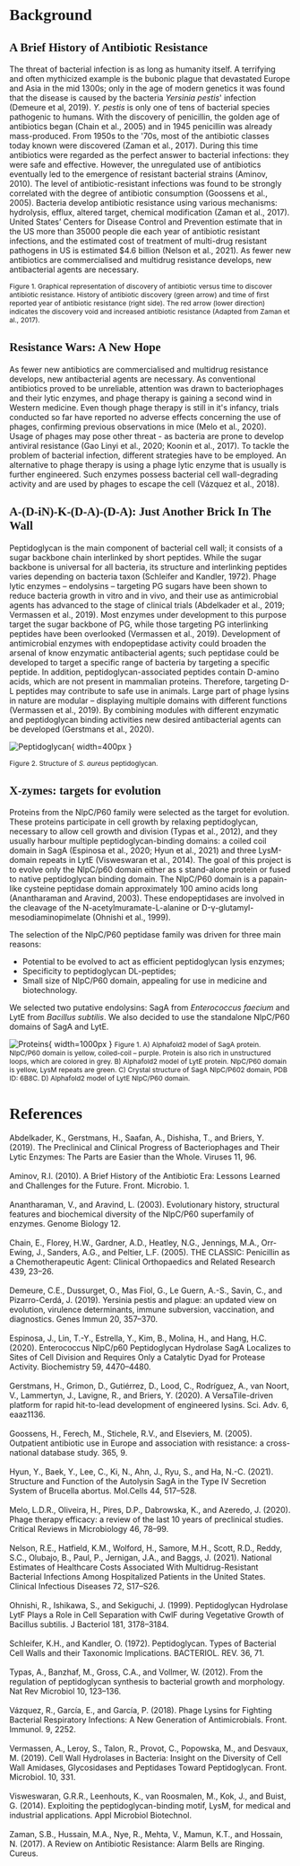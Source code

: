 # **<span style="font-family:Source Code pro">Background</span>**

## <span style="font-family:Source Code pro">A Brief History of Antibiotic Resistance</span>

The threat of bacterial infection is as long as humanity itself. A terrifying and often mythicized example is the bubonic plague that devastated Europe and Asia in the mid 1300s; only in the age of modern genetics it was found that the disease is caused by the bacteria *Yersinia pestis*' infection (Demeure et al, 2019). *Y. pestis* is only one of tens of bacterial species pathogenic to humans. With the discovery of penicillin, the golden age of antibiotics began (Chain et al., 2005) and in 1945 penicillin was already mass-produced. From 1950s to the '70s, most of the antibiotic classes today known were discovered (Zaman et al., 2017). During this time antibiotics were regarded as the perfect answer to bacterial infections: they were safe and effective.
However, the unregulated use of antibiotics eventually led to the emergence of resistant bacterial strains (Aminov, 2010). The level of antibiotic-resistant infections was found to be strongly correlated with the degree of antibiotic consumption (Goossens et al., 2005). Bacteria develop antibiotic resistance using various mechanisms: hydrolysis, efflux, altered target, chemical modification (Zaman et al., 2017). United States’ Centers for Disease Control and Prevention estimate that in the US more than 35000 people die each year of antibiotic resistant infections, and the estimated cost of treatment of multi-drug resistant pathogens in US is estimated $4.6 billion (Nelson et al., 2021). 
As fewer new antibiotics are commercialised and multidrug resistance develops, new antibacterial agents are necessary.

<span style="font-size: 12px">Figure 1. Graphical representation of discovery of antibiotic versus time to discover antibiotic resistance. History of antibiotic discovery (green arrow) and time of first reported year of antibiotic resistance (right side). The red arrow (lower direction) indicates the discovery void and increased antibiotic resistance (Adapted from Zaman et al., 2017).<span>


## <span style="font-family:Source Code pro">Resistance Wars: A New Hope</span>

As fewer new antibiotics are commercialised and multidrug resistance develops, new antibacterial agents are necessary. As conventional antibiotics proved to be unreliable, attention was drawn to bacteriophages and their lytic enzymes, and phage therapy is gaining a second wind in Western medicine. Even though phage therapy is still in it's infancy, trials conducted so far have reported no adverse effects concerning the use of phages, confirming previous observations in mice (Melo et al., 2020). Usage of phages may pose other threat - as bacteria are prone to develop antiviral resistance (Gao Linyi et al., 2020; Koonin et al., 2017). To tackle the problem of bacterial infection, different strategies have to be employed. An alternative to phage therapy is using a phage lytic enzyme that is usually is further engineered. Such enzymes possess bacterial cell wall-degrading activity and are used by phages to escape the cell (Vázquez et al., 2018).

## <span style="font-family:Source Code pro">A-(D-iN)-K-(D-A)-(D-A): Just Another Brick In The Wall</span>

Peptidoglycan is the main component of bacterial cell wall; it consists of a sugar backbone chain interlinked by short peptides. While the sugar backbone is universal for all bacteria, its structure and interlinking peptides varies depending on bacteria taxon (Schleifer and Kandler, 1972). Phage lytic enzymes – endolysins – targeting PG sugars have been shown to reduce bacteria growth in vitro and in vivo, and their use as antimicrobial agents has advanced to the stage of clinical trials (Abdelkader et al., 2019; Vermassen et al., 2019).  Most enzymes under development to this purpose target the sugar backbone of PG, while those targeting PG interlinking peptides have been overlooked (Vermassen et al., 2019). Development of antimicrobial enzymes with endopeptidase activity could broaden the arsenal of know enzymatic antibacterial agents; such peptidase could be developed to target a specific range of bacteria by targeting a specific peptide. In addition, peptidoglycan-associated peptides contain D-amino acids, which are not present in mammalian proteins. Therefore, targeting D-L peptides may contribute to safe use in animals. Large part of phage lysins in nature are modular – displaying multiple domains with different functions (Vermassen et al., 2019). By combining modules with different enzymatic and peptidoglycan binding activities new desired antibacterial agents can be developed (Gerstmans et al., 2020).

![Peptidoglycan](img/peptidoglycan.svg){ width=400px }

<span style="font-size: 12px">Figure 2. Structure of *S. aureus* peptidoglycan.<span>

## <span style="font-family:Source Code pro">X-zymes: targets for evolution</span>

Proteins from the NlpC/P60 family were selected as the target for evolution. These proteins participate in cell growth by relaxing peptidoglycan, necessary to allow cell growth and division (Typas et al., 2012), and they usually harbour multiple peptidoglycan-binding domains: a coiled coil domain in SagA (Espinosa et al., 2020; Hyun et al., 2021) and three LysM-domain repeats in LytE (Visweswaran et al., 2014).
The goal of this project is to evolve only the NlpC/p60 domain either as s stand-alone protein or fused to native peptidoglycan binding domain. The NlpC/P60 domain is a papain-like cysteine peptidase domain approximately 100 amino acids long (Anantharaman and Aravind, 2003). These endopeptidases are involved in the cleavage of the N-acetylmuramate-L-alanine or D-γ-glutamyl-mesodiaminopimelate (Ohnishi et al., 1999).

The selection of the NlpC/P60 peptidase family was driven for three main reasons:

* Potential to be evolved to act as efficient peptidoglycan lysis enzymes;
* Specificity to peptidoglycan DL-peptides;
* Small size of NlpC/P60 domain, appealing for use in medicine and biotechnology.

We selected two putative endolysins: SagA from *Enterococcus faecium* and LytE from *Bacillus subtilis*. We also decided to use the standalone NlpC/P60 domains of SagA and LytE.

![Proteins](img/proteins.png){ width=1000px }
<span style="font-size: 12px">Figure 1. A) Alphafold2 model of SagA protein. NlpC/P60 domain is yellow, coiled-coil – purple. Protein is also rich in unstructured loops, which are colored in grey. B) Alphafold2 model of LytE protein. NlpC/P60 domain is yellow, LysM repeats are green. C) Crystal structure of SagA NlpC/P602 domain, PDB ID: 6B8C. D) Alphafold2 model of LytE NlpC/P60 domain.<span>

# <span style="font-family:Source Code pro">**References**<span>

<span style="font-size: 14px">Abdelkader, K., Gerstmans, H., Saafan, A., Dishisha, T., and Briers, Y. (2019). The Preclinical and Clinical Progress of Bacteriophages and Their Lytic Enzymes: The Parts are Easier than the Whole. Viruses 11, 96.
<br/>
<br/>
Aminov, R.I. (2010). A Brief History of the Antibiotic Era: Lessons Learned and Challenges for the Future. Front. Microbio. 1.
<br/>
<br/>
Anantharaman, V., and Aravind, L. (2003). Evolutionary history, structural features and biochemical diversity of the NlpC/P60 superfamily of enzymes. Genome Biology 12.
<br/>
<br/>
Chain, E., Florey, H.W., Gardner, A.D., Heatley, N.G., Jennings, M.A., Orr-Ewing, J., Sanders, A.G., and Peltier, L.F. (2005). THE CLASSIC: Penicillin as a Chemotherapeutic Agent: Clinical Orthopaedics and Related Research 439, 23–26.
<br/>
<br/>
Demeure, C.E., Dussurget, O., Mas Fiol, G., Le Guern, A.-S., Savin, C., and Pizarro-Cerdá, J. (2019). Yersinia pestis and plague: an updated view on evolution, virulence determinants, immune subversion, vaccination, and diagnostics. Genes Immun 20, 357–370.
<br/>
<br/>
Espinosa, J., Lin, T.-Y., Estrella, Y., Kim, B., Molina, H., and Hang, H.C. (2020). Enterococcus NlpC/p60 Peptidoglycan Hydrolase SagA Localizes to Sites of Cell Division and Requires Only a Catalytic Dyad for Protease Activity. Biochemistry 59, 4470–4480.
<br/>
<br/>
Gerstmans, H., Grimon, D., Gutiérrez, D., Lood, C., Rodríguez, A., van Noort, V., Lammertyn, J., Lavigne, R., and Briers, Y. (2020). A VersaTile-driven platform for rapid hit-to-lead development of engineered lysins. Sci. Adv. 6, eaaz1136.
<br/>
<br/>
Goossens, H., Ferech, M., Stichele, R.V., and Elseviers, M. (2005). Outpatient antibiotic use in Europe and association with resistance: a cross-national database study. 365, 9.
<br/>
<br/>
Hyun, Y., Baek, Y., Lee, C., Ki, N., Ahn, J., Ryu, S., and Ha, N.-C. (2021). Structure and Function of the Autolysin SagA in the Type IV Secretion System of Brucella abortus. Mol.Cells 44, 517–528.
<br/>
<br/>
Melo, L.D.R., Oliveira, H., Pires, D.P., Dabrowska, K., and Azeredo, J. (2020). Phage therapy efficacy: a review of the last 10 years of preclinical studies. Critical Reviews in Microbiology 46, 78–99.
<br/>
<br/>
Nelson, R.E., Hatfield, K.M., Wolford, H., Samore, M.H., Scott, R.D., Reddy, S.C., Olubajo, B., Paul, P., Jernigan, J.A., and Baggs, J. (2021). National Estimates of Healthcare Costs Associated With Multidrug-Resistant Bacterial Infections Among Hospitalized Patients in the United States. Clinical Infectious Diseases 72, S17–S26.
<br/>
<br/>
Ohnishi, R., Ishikawa, S., and Sekiguchi, J. (1999). Peptidoglycan Hydrolase LytF Plays a Role in Cell Separation with CwlF during Vegetative Growth of Bacillus subtilis. J Bacteriol 181, 3178–3184.
<br/>
<br/>
Schleifer, K.H., and Kandler, O. (1972). Peptidoglycan. Types of Bacterial Cell Walls and their Taxonomic Implications. BACTERIOL. REV. 36, 71.
<br/>
<br/>
Typas, A., Banzhaf, M., Gross, C.A., and Vollmer, W. (2012). From the regulation of peptidoglycan synthesis to bacterial growth and morphology. Nat Rev Microbiol 10, 123–136.
<br/>
<br/>
Vázquez, R., García, E., and García, P. (2018). Phage Lysins for Fighting Bacterial Respiratory Infections: A New Generation of Antimicrobials. Front. Immunol. 9, 2252.
<br/>
<br/>
Vermassen, A., Leroy, S., Talon, R., Provot, C., Popowska, M., and Desvaux, M. (2019). Cell Wall Hydrolases in Bacteria: Insight on the Diversity of Cell Wall Amidases, Glycosidases and Peptidases Toward Peptidoglycan. Front. Microbiol. 10, 331.
<br/>
<br/>
Visweswaran, G.R.R., Leenhouts, K., van Roosmalen, M., Kok, J., and Buist, G. (2014). Exploiting the peptidoglycan-binding motif, LysM, for medical and industrial applications. Appl Microbiol Biotechnol.
<br/>
<br/>
Zaman, S.B., Hussain, M.A., Nye, R., Mehta, V., Mamun, K.T., and Hossain, N. (2017). A Review on Antibiotic Resistance: Alarm Bells are Ringing. Cureus.

